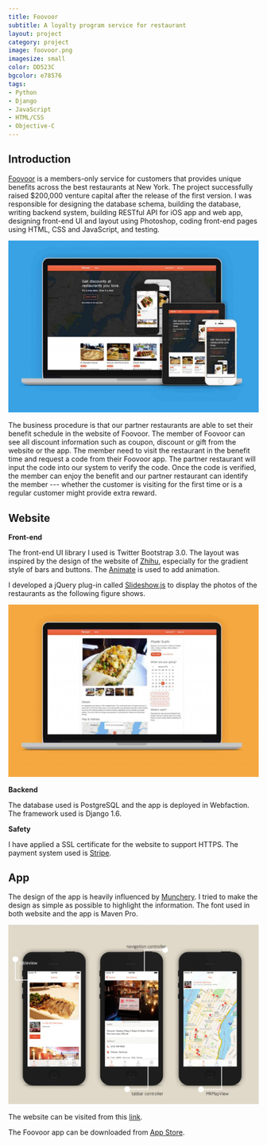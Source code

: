 ```yaml
---
title: Foovoor
subtitle: A loyalty program service for restaurant
layout: project
category: project
image: foovoor.png
imagesize: small
color: DD523C
bgcolor: e78576
tags:
- Python
- Django
- JavaScript
- HTML/CSS
- Objective-C
---
```


## Introduction

[Foovoor][2] is a members-only service for customers that provides unique benefits across the best restaurants at New York. The project successfully raised $200,000 venture capital after the release of the first version. I was responsible for designing the database schema, building the database, writing backend system, building RESTful API for iOS app and web app, designing front-end UI and layout using Photoshop, coding front-end pages using HTML, CSS and JavaScript, and testing.

![](/images/f1.jpg)

The business procedure is that our partner restaurants are able to set their benefit schedule in the website of Foovoor. The member of Foovoor can see all discount information such as coupon, discount or gift from the website or the app. The member need to visit the restaurant in the benefit time and request a code from their Foovoor app. The partner restaurant will input the code into our system to verify the code. Once the code is verified, the member can enjoy the benefit and our partner restaurant can identify the member --- whether the customer is visiting for the first time or is a regular customer might provide extra reward.

## Website

__Front-end__

The front-end UI library I used is Twitter Bootstrap 3.0. The layout was inspired by the design of the website of [Zhihu][4], especially for the gradient style of bars and buttons. The [Animate][5] is used to add animation.

I developed a jQuery plug-in called [Slideshow.js][6] to display the photos of the restaurants as the following figure shows.

![](/images/f2.jpg)

__Backend__

The database used is PostgreSQL and the app is deployed in Webfaction. The framework used is Django 1.6.

__Safety__

I have applied a SSL certificate for the website to support HTTPS. The payment system used is [Stripe][7].

## App

The design of the app is heavily influenced by [Munchery][3]. I tried to make the design as simple as possible to highlight the information. The font used in both website and the app is Maven Pro.

![](/images/f3.jpg)

The website can be visited from this [link][2].

The Foovoor app can be downloaded from [App Store][1].

[1]:https://itunes.apple.com/us/app/foovoor/id938833745?ls=1&mt=8
[2]:https://foovoor.com/
[3]:https://munchery.com/
[4]:http://www.zhihu.com/
[5]:http://daneden.github.io/animate.css/
[6]:https://github.com/fuermosi777/slideshow-js
[7]:https://stripe.com/